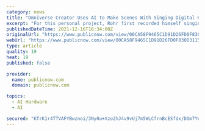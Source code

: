```yaml
---
category: news
title: "Omniverse Creator Uses AI to Make Scenes With Singing Digital Humans"
excerpt: "For this personal project, Rohr first recorded himself singing and opened the file in Audio2Face. The application, built on NVIDIA AI and Omniverse technology, instantly generates expressive facial animations for digital humans with only a voice-over track or any other audio source."
publishedDateTime: 2021-12-16T16:34:00Z
originalUrl: "https://www.publicnow.com/view/00CA58F9465C1D91D26FD0F830D3115DC069A9AD"
webUrl: "https://www.publicnow.com/view/00CA58F9465C1D91D26FD0F830D3115DC069A9AD"
type: article
quality: 19
heat: 19
published: false

provider:
  name: publicnow.com
  domain: publicnow.com

topics:
  - AI Hardware
  - AI

secured: "KTrK1r4TTVAFYBwznoi/3Ny0u+Xzo2hJ4v9vUj7m5WLCfrnBcESfdx/DOm7YeBWw96qHgbSCGcGSKH+wrM8R7U99aJHjjKKC+jBg9onSgn/HGluARuPmjmdcaUrYWfH1pmKrJzFyg/H2+8MQLhzQBelJ08o2lJCuNmHDF+QvMXQvNDtrbgjruZGIMRW8HC1tjVjk8WK7IEMpdq3DSbnFmry15bC+7mpoyVKGAdN6RX1+ABz+Sv4U0vaf0TBd9Ii37ddJJCLeSzwOS0Kq+uuuamWrX2XmcOXPdicmEi0z/OKTogT5hCL5I10Jz7DS/8YqZocw+y2LjWZvZmRNTEf5hlT96/JW/fdIGSllGM/U/yA=;DINkW6a3JwrfDvv0CQj1Bw=="
---
```


